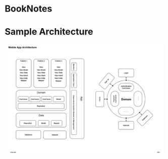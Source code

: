 # BookNotes


# Sample Architecture

![](https://github.com/essameldeen/BookNotes/blob/master/DDD.jpg?raw=true)
